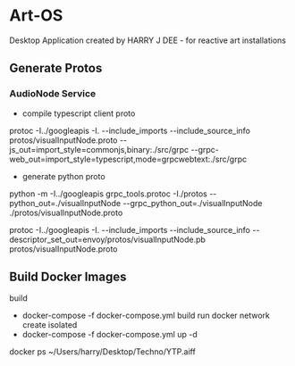 # Art-OS

Desktop Application created by HARRY J DEE - for reactive art installations

## Generate Protos

### AudioNode Service

- compile typescript client proto

protoc -I../googleapis -I. --include_imports --include_source_info protos/visualInputNode.proto --js_out=import_style=commonjs,binary:./src/grpc --grpc-web_out=import_style=typescript,mode=grpcwebtext:./src/grpc

- generate python proto

python -m -I../googleapis grpc_tools.protoc -I./protos --python_out=./visualInputNode --grpc_python_out=./visualInputNode ./protos/visualInputNode.proto

protoc -I../googleapis -I. --include_imports --include_source_info --descriptor_set_out=envoy/protos/visualInputNode.pb protos/visualInputNode.proto

## Build Docker Images

build

- docker-compose -f docker-compose.yml build
  run
  docker network create isolated
- docker-compose -f docker-compose.yml up -d

docker ps
~/Users/harry/Desktop/Techno/YTP.aiff
